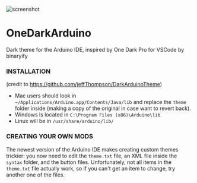 ![screenshot](https://raw.githubusercontent.com/konrad91/OneDarkArduino/master/one_dark_arduino_1.png)

# OneDarkArduino
Dark theme for the Arduino IDE, inspired by One Dark Pro for VSCode by binaryify

### INSTALLATION  
(credit to https://github.com/jeffThompson/DarkArduinoTheme) 
* Mac users should look in `~/Applications/Arduino.app/Contents/Java/lib` and replace the `theme` folder inside (making a copy of the original in case want to revert back).  
* Windows is located in `C:\Program Files (x86)\Arduino\lib`.  
* Linux will be in `/usr/share/arduino/lib/`  

### CREATING YOUR OWN MODS
The newest version of the Arduino IDE makes creating custom themes trickier: you now need to edit the `theme.txt` file, an XML file inside the `syntax` folder, and the button files. Unfortunately, not all items in the `theme.txt` file actually work, so if you can't get an item to change, try another one of the files.
